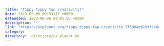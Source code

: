 ```yaml
---
title: "Tippy tippy tap creativity!"
date: 2023-06-05 09:53:12 +0000
dateadded: 2023-06-06 00:01:03 +0100
description: ""
link: "https://uxplanet.org/tippy-tippy-tap-creativity-7f5384eb1b3f?source=rss----819cc2aaeee0---4"
category:
directory: _directory/ux-planet.md
---
```

